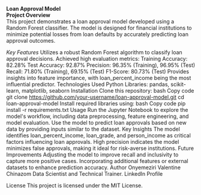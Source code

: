 **Loan Approval Model**  
**Project Overview**  
This project demonstrates a loan approval model developed using a Random Forest classifier. The model is designed for financial institutions to minimize potential losses from loan defaults by accurately predicting loan approval outcomes.

*Key Features*
Utilizes a robust Random Forest algorithm to classify loan approval decisions.
Achieved high evaluation metrics:
Training Accuracy: 82.28%
Test Accuracy: 92.87%
Precision: 96.35% (Training), 96.95% (Test)
Recall: 71.80% (Training), 69.15% (Test)
F1-Score: 80.73% (Test)
Provides insights into feature importance, with loan_percent_income being the most influential predictor.
Technologies Used
Python
Libraries: pandas, scikit-learn, matplotlib, seaborn
Installation
Clone this repository:
bash
Copy code
git clone https://github.com/your-username/loan-approval-model.git
cd loan-approval-model
Install required libraries using:
bash
Copy code
pip install -r requirements.txt
Usage
Run the Jupyter Notebook to explore the model's workflow, including data preprocessing, feature engineering, and model evaluation.
Use the model to predict loan approvals based on new data by providing inputs similar to the dataset.
Key Insights
The model identifies loan_percent_income, loan_grade, and person_income as critical factors influencing loan approvals.
High precision indicates the model minimizes false approvals, making it ideal for risk-averse institutions.
Future Improvements
Adjusting the model to improve recall and inclusivity to capture more positive cases.
Incorporating additional features or external datasets to enhance prediction accuracy.
Author
Onyemeziri Valentine Chinazom
Data Scientist and Technical Trainer.
LinkedIn Profile

License
This project is licensed under the MIT License.

